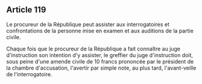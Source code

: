 Article 119
----
Le procureur de la République peut assister aux interrogatoires et
confrontations de la personne mise en examen et aux auditions de la partie
civile.

Chaque fois que le procureur de la République a fait connaître au juge
d'instruction son intention d'y assister, le greffier du juge d'instruction
doit, sous peine d'une amende civile de 10 francs prononcée par le président de
la chambre d'accusation, l'avertir par simple note, au plus tard, l'avant-veille
de l'interrogatoire.
